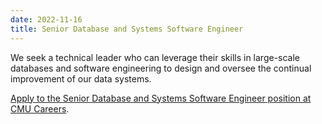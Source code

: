 ```yaml
---
date: 2022-11-16
title: Senior Database and Systems Software Engineer
---
```


We seek a technical leader who can leverage their skills in large-scale databases and software engineering to design and oversee the continual improvement of our data systems. 

[Apply to the Senior Database and Systems Software Engineer position at CMU Careers](https://cmu.wd5.myworkdayjobs.com/CMU/job/Pittsburgh-PA/Senior-Database-and-Systems-Software-Engineer---School-of-Computer-Science_2018562).
